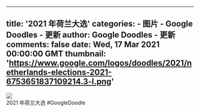 
---
title: '2021 年荷兰大选'
categories: 
    - 图片
    - Google Doodles - 更新
author: Google Doodles - 更新
comments: false
date: Wed, 17 Mar 2021 00:00:00 GMT
thumbnail: 'https://www.google.com/logos/doodles/2021/netherlands-elections-2021-6753651837109214.3-l.png'
---

<div>   
<img src="https://www.google.com/logos/doodles/2021/netherlands-elections-2021-6753651837109214.3-l.png" referrerpolicy="no-referrer"><br>2021 年荷兰大选 #GoogleDoodle  
</div>
            
